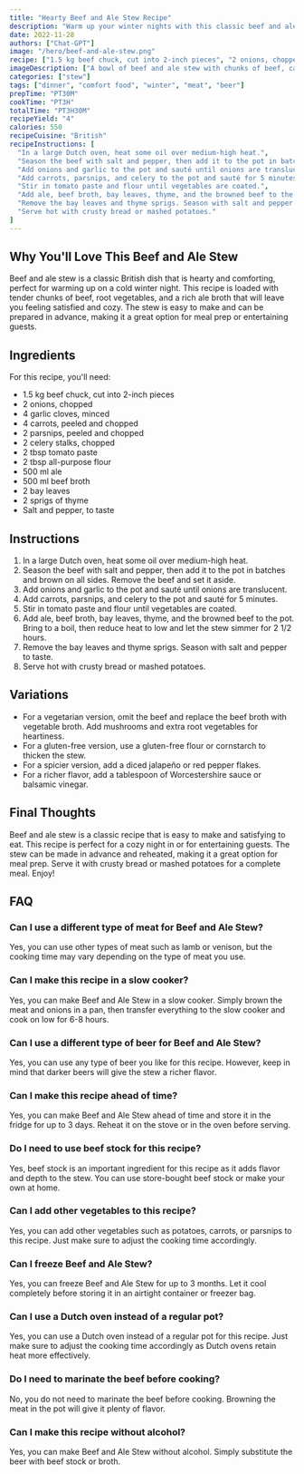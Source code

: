 ```yaml
---
title: "Hearty Beef and Ale Stew Recipe"
description: "Warm up your winter nights with this classic beef and ale stew recipe. Loaded with tender beef, root vegetables, and a rich ale broth, this stew is the ultimate comfort food."
date: 2022-11-28
authors: ["Chat-GPT"]
image: "/hero/beef-and-ale-stew.png"
recipe: ["1.5 kg beef chuck, cut into 2-inch pieces", "2 onions, chopped", "4 garlic cloves, minced", "4 carrots, peeled and chopped", "2 parsnips, peeled and chopped", "2 celery stalks, chopped", "2 tbsp tomato paste", "2 tbsp all-purpose flour", "500 ml ale", "500 ml beef broth", "2 bay leaves", "2 sprigs of thyme", "Salt and pepper, to taste"]
imageDescription: ["A bowl of beef and ale stew with chunks of beef, carrots, and potatoes in a rich broth"]
categories: ["stew"]
tags: ["dinner", "comfort food", "winter", "meat", "beer"]
prepTime: "PT30M"
cookTime: "PT3H"
totalTime: "PT3H30M"
recipeYield: "4"
calories: 550
recipeCuisine: "British"
recipeInstructions: [
  "In a large Dutch oven, heat some oil over medium-high heat.",
  "Season the beef with salt and pepper, then add it to the pot in batches and brown on all sides. Remove the beef and set it aside.",
  "Add onions and garlic to the pot and sauté until onions are translucent.",
  "Add carrots, parsnips, and celery to the pot and sauté for 5 minutes.",
  "Stir in tomato paste and flour until vegetables are coated.",
  "Add ale, beef broth, bay leaves, thyme, and the browned beef to the pot. Bring to a boil, then reduce heat to low and let the stew simmer for 2 1/2 hours.",
  "Remove the bay leaves and thyme sprigs. Season with salt and pepper to taste.",
  "Serve hot with crusty bread or mashed potatoes."
]
---
```


## Why You'll Love This Beef and Ale Stew

Beef and ale stew is a classic British dish that is hearty and comforting, perfect for warming up on a cold winter night. This recipe is loaded with tender chunks of beef, root vegetables, and a rich ale broth that will leave you feeling satisfied and cozy. The stew is easy to make and can be prepared in advance, making it a great option for meal prep or entertaining guests.

## Ingredients

For this recipe, you'll need:

- 1.5 kg beef chuck, cut into 2-inch pieces
- 2 onions, chopped
- 4 garlic cloves, minced
- 4 carrots, peeled and chopped
- 2 parsnips, peeled and chopped
- 2 celery stalks, chopped
- 2 tbsp tomato paste
- 2 tbsp all-purpose flour
- 500 ml ale
- 500 ml beef broth
- 2 bay leaves
- 2 sprigs of thyme
- Salt and pepper, to taste

## Instructions

1. In a large Dutch oven, heat some oil over medium-high heat.
2. Season the beef with salt and pepper, then add it to the pot in batches and brown on all sides. Remove the beef and set it aside.
3. Add onions and garlic to the pot and sauté until onions are translucent.
4. Add carrots, parsnips, and celery to the pot and sauté for 5 minutes.
5. Stir in tomato paste and flour until vegetables are coated.
6. Add ale, beef broth, bay leaves, thyme, and the browned beef to the pot. Bring to a boil, then reduce heat to low and let the stew simmer for 2 1/2 hours.
7. Remove the bay leaves and thyme sprigs. Season with salt and pepper to taste.
8. Serve hot with crusty bread or mashed potatoes.

## Variations

- For a vegetarian version, omit the beef and replace the beef broth with vegetable broth. Add mushrooms and extra root vegetables for heartiness.
- For a gluten-free version, use a gluten-free flour or cornstarch to thicken the stew.
- For a spicier version, add a diced jalapeño or red pepper flakes.
- For a richer flavor, add a tablespoon of Worcestershire sauce or balsamic vinegar.

## Final Thoughts

Beef and ale stew is a classic recipe that is easy to make and satisfying to eat. This recipe is perfect for a cozy night in or for entertaining guests. The stew can be made in advance and reheated, making it a great option for meal prep. Serve it with crusty bread or mashed potatoes for a complete meal. Enjoy!

## FAQ

### Can I use a different type of meat for Beef and Ale Stew?

Yes, you can use other types of meat such as lamb or venison, but the cooking time may vary depending on the type of meat you use.

### Can I make this recipe in a slow cooker?

Yes, you can make Beef and Ale Stew in a slow cooker. Simply brown the meat and onions in a pan, then transfer everything to the slow cooker and cook on low for 6-8 hours.

### Can I use a different type of beer for Beef and Ale Stew?

Yes, you can use any type of beer you like for this recipe. However, keep in mind that darker beers will give the stew a richer flavor.

### Can I make this recipe ahead of time?

Yes, you can make Beef and Ale Stew ahead of time and store it in the fridge for up to 3 days. Reheat it on the stove or in the oven before serving.

### Do I need to use beef stock for this recipe?

Yes, beef stock is an important ingredient for this recipe as it adds flavor and depth to the stew. You can use store-bought beef stock or make your own at home.

### Can I add other vegetables to this recipe?

Yes, you can add other vegetables such as potatoes, carrots, or parsnips to this recipe. Just make sure to adjust the cooking time accordingly.

### Can I freeze Beef and Ale Stew?

Yes, you can freeze Beef and Ale Stew for up to 3 months. Let it cool completely before storing it in an airtight container or freezer bag.

### Can I use a Dutch oven instead of a regular pot?

Yes, you can use a Dutch oven instead of a regular pot for this recipe. Just make sure to adjust the cooking time accordingly as Dutch ovens retain heat more effectively.

### Do I need to marinate the beef before cooking?

No, you do not need to marinate the beef before cooking. Browning the meat in the pot will give it plenty of flavor.

### Can I make this recipe without alcohol?

Yes, you can make Beef and Ale Stew without alcohol. Simply substitute the beer with beef stock or broth.
